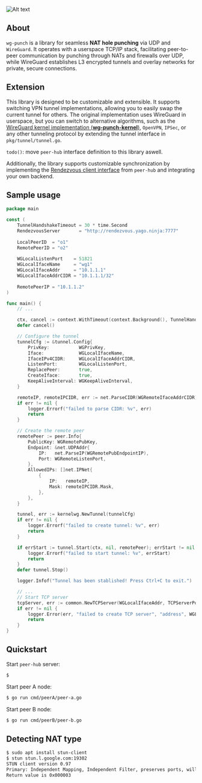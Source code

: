 ![Alt text](https://github.com/user-attachments/assets/7225f4e0-e949-470a-b07f-a9c9a4a81530)

## About
`wg-punch` is a library for seamless **NAT hole punching** via UDP and `WireGuard`. It operates with a userspace TCP/IP 
stack, facilitating peer-to-peer communication by punching through NATs and firewalls over UDP, while WireGuard 
establishes L3 encrypted tunnels and overlay networks for private, secure connections.

## Extension
This library is designed to be customizable and extensible. It supports switching VPN tunnel implementations, allowing 
you to easily swap the current tunnel for others. The original implementation uses WireGuard in userspace, but you can 
switch to alternative algorithms, such as the [WireGuard kernel implementation (**wg-punch-kernel**)](https://github.com/yago-123/wg-punch-kernel), 
`OpenVPN`, `IPSec`, or any other tunneling protocol by extending the tunnel interface in `pkg/tunnel/tunnel.go`.

`todo()`: move `peer-hub` interface definition to this library aswell. 

Additionally, the library supports customizable synchronization by implementing the [Rendezvous client interface](https://github.com/yago-123/peer-hub/blob/19fd6d2b7af2f09cfc305ccb613efe06d3d0bb65/pkg/client/client.go#L19)
from `peer-hub` and integrating your own backend.

## Sample usage
```Go
package main

const (
	TunnelHandshakeTimeout = 30 * time.Second
	RendezvousServer       = "http://rendezvous.yago.ninja:7777"
	
	LocalPeerID  = "o1"
	RemotePeerID = "o2"
	
	WGLocalListenPort    = 51821
	WGLocalIfaceName     = "wg1"
	WGLocalIfaceAddr     = "10.1.1.1"
	WGLocalIfaceAddrCIDR = "10.1.1.1/32" 
	
	RemotePeerIP = "10.1.1.2"
)

func main() {
	// ... 

	ctx, cancel := context.WithTimeout(context.Background(), TunnelHandshakeTimeout)
	defer cancel()

	// Configure the tunnel
	tunnelCfg := &tunnel.Config{
		PrivKey:           WGPrivKey,
		Iface:             WGLocalIfaceName,
		IfaceIPv4CIDR:     WGLocalIfaceAddrCIDR,
		ListenPort:        WGLocalListenPort,
		ReplacePeer:       true,
		CreateIface:       true,
		KeepAliveInterval: WGKeepAliveInterval,
	}

	remoteIP, remoteIPCIDR, err := net.ParseCIDR(WGRemoteIfaceAddrCIDR)
	if err != nil {
		logger.Errorf("failed to parse CIDR: %v", err)
		return
	}

	// Create the remote peer
	remotePeer := peer.Info{
		PublicKey: WGRemotePubKey,
		Endpoint: &net.UDPAddr{
			IP:   net.ParseIP(WGRemotePubEndpointIP),
			Port: WGRemoteListenPort,
		},
		AllowedIPs: []net.IPNet{
			{
				IP:   remoteIP,
				Mask: remoteIPCIDR.Mask,
			},
		},
	}

	tunnel, err := kernelwg.NewTunnel(tunnelCfg)
	if err != nil {
		logger.Errorf("failed to create tunnel: %v", err)
		return
	}

	if errStart := tunnel.Start(ctx, nil, remotePeer); errStart != nil {
		logger.Errorf("failed to start tunnel: %v", errStart)
		return
	}
	defer tunnel.Stop()

	logger.Infof("Tunnel has been stablished! Press Ctrl+C to exit.")

	// ...
	// Start TCP server 
	tcpServer, err := common.NewTCPServer(WGLocalIfaceAddr, TCPServerPort, logger)
	if err != nil {
		logger.Error(err, "failed to create TCP server", "address", WGLocalIfaceAddr)
		return
	}
}
```

## Quickstart
Start `peer-hub` server: 
```Bash
$ 
```

Start peer A node: 
```Bash
$ go run cmd/peerA/peer-a.go 
```

Start peer B node: 
```Bash
$ go run cmd/peerB/peer-b.go 
```

## Detecting NAT type
```bash
$ sudo apt install stun-client
$ stun stun.l.google.com:19302
STUN client version 0.97
Primary: Independent Mapping, Independent Filter, preserves ports, will hairpin
Return value is 0x000003
```
